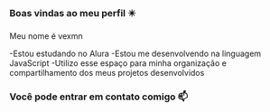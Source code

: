 ### Boas vindas ao meu perfil ✴️

Meu nome é vexmn 

-Estou estudando no Alura
-Estou me desenvolvendo na linguagem JavaScript
-Utilizo esse espaço para minha organização e compartilhamento dos meus projetos desenvolvidos 

### Você pode entrar em contato comigo 📫


